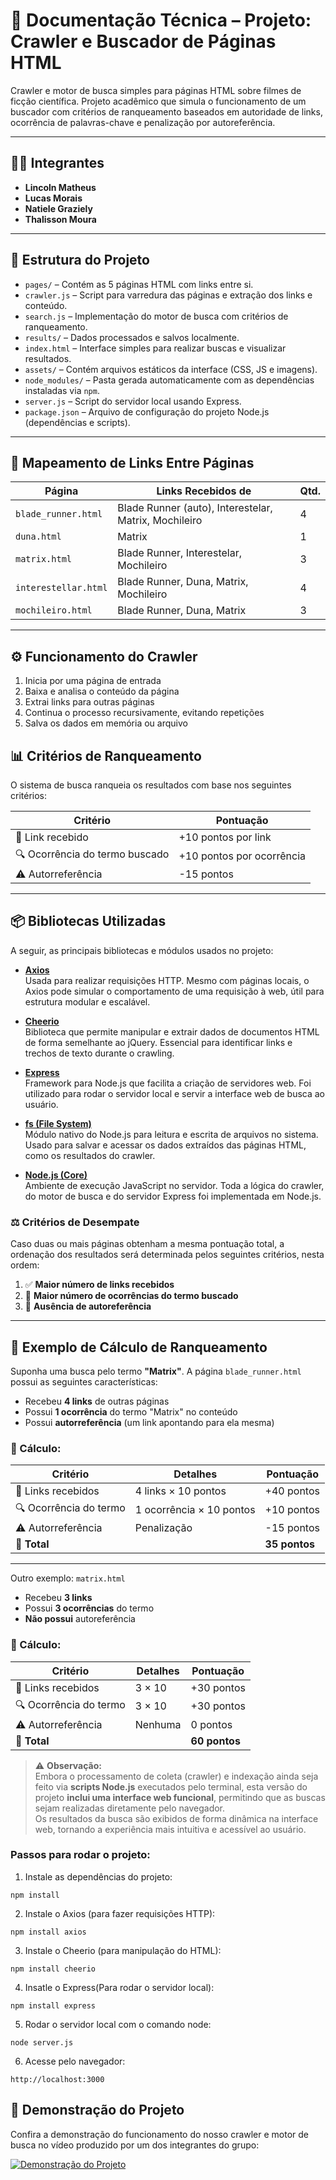 # 📘 Documentação Técnica – Projeto: Crawler e Buscador de Páginas HTML

Crawler e motor de busca simples para páginas HTML sobre filmes de ficção científica. Projeto acadêmico que simula o funcionamento de um buscador com critérios de ranqueamento baseados em autoridade de links, ocorrência de palavras-chave e penalização por autoreferência.

---

## 👨‍💻 Integrantes

- **Lincoln Matheus**  
- **Lucas Morais**  
- **Natiele Graziely**  
- **Thalisson Moura**

---

## 📂 Estrutura do Projeto

- `pages/` – Contém as 5 páginas HTML com links entre si.
- `crawler.js` – Script para varredura das páginas e extração dos links e conteúdo.
- `search.js` – Implementação do motor de busca com critérios de ranqueamento.
- `results/` – Dados processados e salvos localmente.
- `index.html` – Interface simples para realizar buscas e visualizar resultados.
- `assets/` – Contém arquivos estáticos da interface (CSS, JS e imagens).
- `node_modules/` – Pasta gerada automaticamente com as dependências instaladas via `npm`.
- `server.js` – Script do servidor local usando Express.
- `package.json` – Arquivo de configuração do projeto Node.js (dependências e scripts).
---

## 🔗 Mapeamento de Links Entre Páginas

| Página               | Links Recebidos de                                    | Qtd. |
| -------------------- | ----------------------------------------------------- | ---- |
| `blade_runner.html`  | Blade Runner (auto), Interestelar, Matrix, Mochileiro | 4    |
| `duna.html`          | Matrix                                                | 1    |
| `matrix.html`        | Blade Runner, Interestelar, Mochileiro                | 3    |
| `interestellar.html` | Blade Runner, Duna, Matrix, Mochileiro                | 4    |
| `mochileiro.html`    | Blade Runner, Duna, Matrix                            | 3    |

---

## ⚙️ Funcionamento do Crawler

1. Inicia por uma página de entrada
2. Baixa e analisa o conteúdo da página
3. Extrai links para outras páginas
4. Continua o processo recursivamente, evitando repetições
5. Salva os dados em memória ou arquivo

## 📊 Critérios de Ranqueamento

O sistema de busca ranqueia os resultados com base nos seguintes critérios:

| Critério                       | Pontuação                 |
| ------------------------------ | ------------------------- |
| 🔗 Link recebido               | +10 pontos por link       |
| 🔍 Ocorrência do termo buscado | +10 pontos por ocorrência |
| ⚠️ Autorreferência             | -15 pontos                |

---

## 📦 Bibliotecas Utilizadas

A seguir, as principais bibliotecas e módulos usados no projeto:

- **[Axios](https://www.npmjs.com/package/axios)**  
  Usada para realizar requisições HTTP. Mesmo com páginas locais, o Axios pode simular o comportamento de uma requisição à web, útil para estrutura modular e escalável.

- **[Cheerio](https://www.npmjs.com/package/cheerio)**  
  Biblioteca que permite manipular e extrair dados de documentos HTML de forma semelhante ao jQuery. Essencial para identificar links e trechos de texto durante o crawling.

- **[Express](https://www.npmjs.com/package/express)**  
  Framework para Node.js que facilita a criação de servidores web. Foi utilizado para rodar o servidor local e servir a interface web de busca ao usuário.

- **[fs (File System)](https://nodejs.org/api/fs.html)**  
  Módulo nativo do Node.js para leitura e escrita de arquivos no sistema. Usado para salvar e acessar os dados extraídos das páginas HTML, como os resultados do crawler.

- **[Node.js (Core)](https://nodejs.org/)**  
  Ambiente de execução JavaScript no servidor. Toda a lógica do crawler, do motor de busca e do servidor Express foi implementada em Node.js.


### ⚖️ Critérios de Desempate

Caso duas ou mais páginas obtenham a mesma pontuação total, a ordenação dos resultados será determinada pelos seguintes critérios, nesta ordem:

1. ✅ **Maior número de links recebidos**
2. 🔎 **Maior número de ocorrências do termo buscado**
3. 🚫 **Ausência de autoreferência**

---

## 🧮 Exemplo de Cálculo de Ranqueamento

Suponha uma busca pelo termo **"Matrix"**. A página `blade_runner.html` possui as seguintes características:

- Recebeu **4 links** de outras páginas
- Possui **1 ocorrência** do termo "Matrix" no conteúdo
- Possui **autorreferência** (um link apontando para ela mesma)

### 📝 Cálculo:

| Critério               | Detalhes                 | Pontuação     |
| ---------------------- | ------------------------ | ------------- |
| 🔗 Links recebidos     | 4 links × 10 pontos      | +40 pontos    |
| 🔍 Ocorrência do termo | 1 ocorrência × 10 pontos | +10 pontos    |
| ⚠️ Autorreferência     | Penalização              | -15 pontos    |
| **🎯 Total**           |                          | **35 pontos** |

---

Outro exemplo: `matrix.html`

- Recebeu **3 links**
- Possui **3 ocorrências** do termo
- **Não possui** autoreferência

### 📝 Cálculo:

| Critério               | Detalhes | Pontuação     |
| ---------------------- | -------- | ------------- |
| 🔗 Links recebidos     | 3 × 10   | +30 pontos    |
| 🔍 Ocorrência do termo | 3 × 10   | +30 pontos    |
| ⚠️ Autorreferência     | Nenhuma  | 0 pontos      |
| **🎯 Total**           |          | **60 pontos** |

> ⚠️ **Observação:**  
> Embora o processamento de coleta (crawler) e indexação ainda seja feito via **scripts Node.js** executados pelo terminal, esta versão do projeto **inclui uma interface web funcional**, permitindo que as buscas sejam realizadas diretamente pelo navegador.  
> Os resultados da busca são exibidos de forma dinâmica na interface web, tornando a experiência mais intuitiva e acessível ao usuário.

### Passos para rodar o projeto:

1. Instale as dependências do projeto:

```
npm install
```

2. Instale o Axios (para fazer requisições HTTP):

```
npm install axios
```

3. Instale o Cheerio (para manipulação do HTML):

```
npm install cheerio
```

4. Insatle o Express(Para rodar o servidor local):

```
npm install express
```

5. Rodar o servidor local com o comando node:

```
node server.js
```

6. Acesse pelo navegador:

```
http://localhost:3000
```

## 🎥 Demonstração do Projeto

Confira a demonstração do funcionamento do nosso crawler e motor de busca no vídeo produzido por um dos integrantes do grupo:

[![Demonstração do Projeto](https://img.youtube.com/vi/mQsCs9Qo3HE/0.jpg)](https://youtu.be/mQsCs9Qo3HE)
